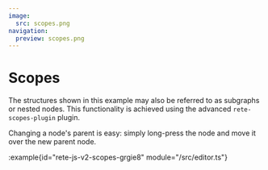 ```yaml
---
image:
  src: scopes.png
navigation:
  preview: scopes.png
---
```


# Scopes

The structures shown in this example may also be referred to as subgraphs or nested nodes. This functionality is achieved using the advanced `rete-scopes-plugin` plugin.

Changing a node's parent is easy: simply long-press the node and move it over the new parent node.

:example{id="rete-js-v2-scopes-grgie8" module="/src/editor.ts"}

